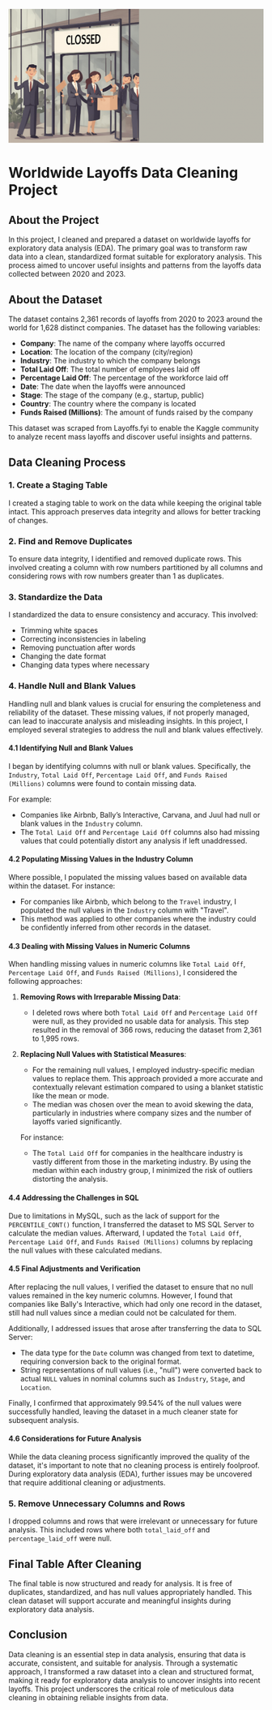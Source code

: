 ![Layoffs Data Cleaning Project](image/Layoffs-data-cleaning-1.gif)

# Worldwide Layoffs Data Cleaning Project

## About the Project

In this project, I cleaned and prepared a dataset on worldwide layoffs for exploratory data analysis (EDA). The primary goal was to transform raw data into a clean, standardized format suitable for exploratory analysis. This process aimed to uncover useful insights and patterns from the layoffs data collected between 2020 and 2023.

## About the Dataset

The dataset contains 2,361 records of layoffs from 2020 to 2023 around the world for 1,628 distinct companies. The dataset has the following variables:

- **Company**: The name of the company where layoffs occurred
- **Location**: The location of the company (city/region)
- **Industry**: The industry to which the company belongs
- **Total Laid Off**: The total number of employees laid off
- **Percentage Laid Off**: The percentage of the workforce laid off
- **Date**: The date when the layoffs were announced
- **Stage**: The stage of the company (e.g., startup, public)
- **Country**: The country where the company is located
- **Funds Raised (Millions)**: The amount of funds raised by the company

This dataset was scraped from Layoffs.fyi to enable the Kaggle community to analyze recent mass layoffs and discover useful insights and patterns.

## Data Cleaning Process

### 1. Create a Staging Table
I created a staging table to work on the data while keeping the original table intact. This approach preserves data integrity and allows for better tracking of changes.

### 2. Find and Remove Duplicates
To ensure data integrity, I identified and removed duplicate rows. This involved creating a column with row numbers partitioned by all columns and considering rows with row numbers greater than 1 as duplicates.

### 3. Standardize the Data
I standardized the data to ensure consistency and accuracy. This involved:
- Trimming white spaces
- Correcting inconsistencies in labeling
- Removing punctuation after words
- Changing the date format
- Changing data types where necessary

### 4. Handle Null and Blank Values

Handling null and blank values is crucial for ensuring the completeness and reliability of the dataset. These missing values, if not properly managed, can lead to inaccurate analysis and misleading insights. In this project, I employed several strategies to address the null and blank values effectively.

#### 4.1 Identifying Null and Blank Values

I began by identifying columns with null or blank values. Specifically, the `Industry`, `Total Laid Off`, `Percentage Laid Off`, and `Funds Raised (Millions)` columns were found to contain missing data. 

For example:
- Companies like Airbnb, Bally’s Interactive, Carvana, and Juul had null or blank values in the `Industry` column.
- The `Total Laid Off` and `Percentage Laid Off` columns also had missing values that could potentially distort any analysis if left unaddressed.

#### 4.2 Populating Missing Values in the Industry Column

Where possible, I populated the missing values based on available data within the dataset. For instance:
- For companies like Airbnb, which belong to the `Travel` industry, I populated the null values in the `Industry` column with "Travel".
- This method was applied to other companies where the industry could be confidently inferred from other records in the dataset.

#### 4.3 Dealing with Missing Values in Numeric Columns

When handling missing values in numeric columns like `Total Laid Off`, `Percentage Laid Off`, and `Funds Raised (Millions)`, I considered the following approaches:

1. **Removing Rows with Irreparable Missing Data**: 
   - I deleted rows where both `Total Laid Off` and `Percentage Laid Off` were null, as they provided no usable data for analysis. This step resulted in the removal of 366 rows, reducing the dataset from 2,361 to 1,995 rows.

2. **Replacing Null Values with Statistical Measures**:
   - For the remaining null values, I employed industry-specific median values to replace them. This approach provided a more accurate and contextually relevant estimation compared to using a blanket statistic like the mean or mode.
   - The median was chosen over the mean to avoid skewing the data, particularly in industries where company sizes and the number of layoffs varied significantly.

   For instance:
   - The `Total Laid Off` for companies in the healthcare industry is vastly different from those in the marketing industry. By using the median within each industry group, I minimized the risk of outliers distorting the analysis.

#### 4.4 Addressing the Challenges in SQL

Due to limitations in MySQL, such as the lack of support for the `PERCENTILE_CONT()` function, I transferred the dataset to MS SQL Server to calculate the median values. Afterward, I updated the `Total Laid Off`, `Percentage Laid Off`, and `Funds Raised (Millions)` columns by replacing the null values with these calculated medians.

#### 4.5 Final Adjustments and Verification

After replacing the null values, I verified the dataset to ensure that no null values remained in the key numeric columns. However, I found that companies like Bally's Interactive, which had only one record in the dataset, still had null values since a median could not be calculated for them.

Additionally, I addressed issues that arose after transferring the data to SQL Server:
- The data type for the `Date` column was changed from text to datetime, requiring conversion back to the original format.
- String representations of null values (i.e., "null") were converted back to actual `NULL` values in nominal columns such as `Industry`, `Stage`, and `Location`.

Finally, I confirmed that approximately 99.54% of the null values were successfully handled, leaving the dataset in a much cleaner state for subsequent analysis.

#### 4.6 Considerations for Future Analysis

While the data cleaning process significantly improved the quality of the dataset, it's important to note that no cleaning process is entirely foolproof. During exploratory data analysis (EDA), further issues may be uncovered that require additional cleaning or adjustments.


### 5. Remove Unnecessary Columns and Rows
I dropped columns and rows that were irrelevant or unnecessary for future analysis. This included rows where both `total_laid_off` and `percentage_laid_off` were null.

## Final Table After Cleaning

The final table is now structured and ready for analysis. It is free of duplicates, standardized, and has null values appropriately handled. This clean dataset will support accurate and meaningful insights during exploratory data analysis.

## Conclusion

Data cleaning is an essential step in data analysis, ensuring that data is accurate, consistent, and suitable for analysis. Through a systematic approach, I transformed a raw dataset into a clean and structured format, making it ready for exploratory data analysis to uncover insights into recent layoffs. This project underscores the critical role of meticulous data cleaning in obtaining reliable insights from data.
